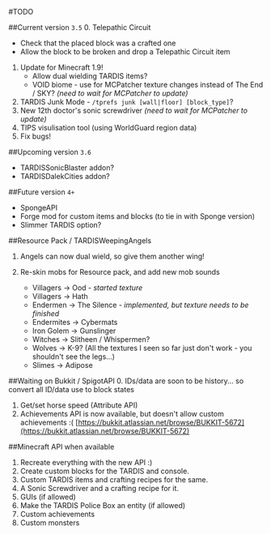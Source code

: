 #TODO

##Current version `3.5`
0. Telepathic Circuit
   * Check that the placed block was a crafted one
   * Allow the block to be broken and drop a Telepathic Circuit item
1. Update for Minecraft 1.9!
   * Allow dual wielding TARDIS items?
   * VOID biome - use for MCPatcher texture changes instead of The End / SKY? _(need to wait for MCPatcher to update)_
2. TARDIS Junk Mode - `/tprefs junk [wall|floor] [block_type]`?
3. New 12th doctor's sonic screwdriver _(need to wait for MCPatcher to update)_
4. TIPS visulisation tool (using WorldGuard region data)
5. Fix bugs!

##Upcoming version `3.6`
* TARDISSonicBlaster addon?
* TARDISDalekCities addon?

##Future version `4+`
* SpongeAPI
* Forge mod for custom items and blocks (to tie in with Sponge version)
* Slimmer TARDIS option?

##Resource Pack / TARDISWeepingAngels

1. Angels can now dual wield, so give them another wing!
2. Re-skin mobs for Resource pack, and add new mob sounds

   * Villagers -> Ood - _started texture_
   * Villagers -> Hath
   * Endermen -> The Silence - _implemented, but texture needs to be finished_
   * Endermites -> Cybermats
   * Iron Golem -> Gunslinger
   * Witches -> Slitheen / Whispermen?
   * Wolves -> K-9? (All the textures I seen so far just don't work - you shouldn't see the legs...)
   * Slimes -> Adipose

##Waiting on Bukkit / SpigotAPI
0. IDs/data are soon to be history... so convert all ID/data use to block states 
1. Get/set horse speed (Attribute API)
2. Achievements API is now available, but doesn't allow custom achievements :( [https://bukkit.atlassian.net/browse/BUKKIT-5672](https://bukkit.atlassian.net/browse/BUKKIT-5672)

##Minecraft API when available
1. Recreate everything with the new API :)
2. Create custom blocks for the TARDIS and console.
3. Custom TARDIS items and crafting recipes for the same.
4. A Sonic Screwdriver and a crafting recipe for it.
5. GUIs (if allowed)
6. Make the TARDIS Police Box an entity (if allowed)
7. Custom achievements
8. Custom monsters
